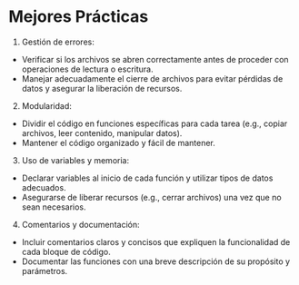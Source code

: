 # Mejores Prácticas
1.	Gestión de errores:
- Verificar si los archivos se abren correctamente antes de proceder con operaciones de lectura o escritura.
- Manejar adecuadamente el cierre de archivos para evitar pérdidas de datos y asegurar la liberación de recursos.
2.	Modularidad:
- Dividir el código en funciones específicas para cada tarea (e.g., copiar archivos, leer contenido, manipular datos).
- Mantener el código organizado y fácil de mantener.
3.	Uso de variables y memoria:
- Declarar variables al inicio de cada función y utilizar tipos de datos adecuados.
- Asegurarse de liberar recursos (e.g., cerrar archivos) una vez que no sean necesarios.
4.	Comentarios y documentación:
- Incluir comentarios claros y concisos que expliquen la funcionalidad de cada bloque de código.
- Documentar las funciones con una breve descripción de su propósito y parámetros.

